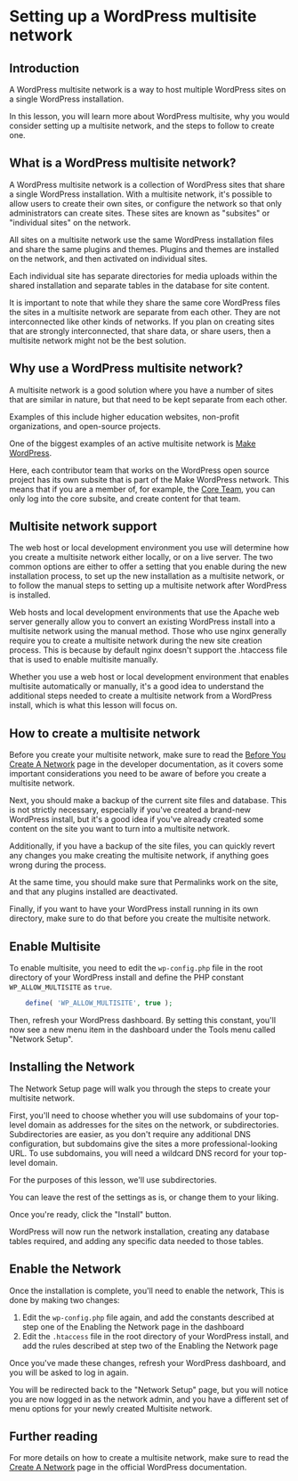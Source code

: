 # Setting up a WordPress multisite network

## Introduction

A WordPress multisite network is a way to host multiple WordPress sites on a single WordPress installation. 

In this lesson, you will learn more about WordPress multisite, why you would consider setting up a multisite network, and the steps to follow to create one.

## What is a WordPress multisite network?

A WordPress multisite network is a collection of WordPress sites that share a single WordPress installation. With a multisite network, it's possible to allow users to create their own sites, or configure the network so that only administrators can create sites. These sites are known as "subsites" or "individual sites" on the network.

All sites on a multisite network use the same WordPress installation files and share the same plugins and themes. Plugins and themes are installed on the network, and then activated on individual sites.

Each individual site has separate directories for media uploads within the shared installation and separate tables in the database for site content.

It is important to note that while they share the same core WordPress files the sites in a multisite network are separate from each other. They are not interconnected like other kinds of networks. If you plan on creating sites that are strongly interconnected, that share data, or share users, then a multisite network might not be the best solution.

## Why use a WordPress multisite network?

A multisite network is a good solution where you have a number of sites that are similar in nature, but that need to be kept separate from each other.

Examples of this include higher education websites, non-profit organizations, and open-source projects.

One of the biggest examples of an active multisite network is [Make WordPress](https://make.wordpress.org/).

Here, each contributor team that works on the WordPress open source project has its own subsite that is part of the Make WordPress network. This means that if you are a member of, for example, the [Core Team](https://make.wordpress.org/core/), you can only log into the core subsite, and create content for that team.

## Multisite network support

The web host or local development environment you use will determine how you create a multisite network either locally, or on a live server. The two common options are either to offer a setting that you enable during the new installation process, to set up the new installation as a multisite network, or to follow the manual steps to setting up a multisite network after WordPress is installed.

Web hosts and local development environments that use the Apache web server generally allow you to convert an existing WordPress install into a multisite network using the manual method. Those who use nginx generally require you to create a multisite network during the new site creation process. This is because by default nginx doesn't support the .htaccess file that is used to enable multisite manually.

Whether you use a web host or local development environment that enables multisite automatically or manually, it's a good idea to understand the additional steps needed to create a multisite network from a WordPress install, which is what this lesson will focus on.

## How to create a multisite network

Before you create your multisite network, make sure to read the [Before You Create A Network](https://wordpress.org/documentation/article/before-you-create-a-network/) page in the developer documentation, as it covers some important considerations you need to be aware of before you create a multisite network.

Next, you should make a backup of the current site files and database. This is not strictly necessary, especially if you've created a brand-new WordPress install, but it's a good idea if you've already created some content on the site you want to turn into a multisite network.

Additionally, if you have a backup of the site files, you can quickly revert any changes you make creating the multisite network, if anything goes wrong during the process.

At the same time, you should make sure that Permalinks work on the site, and that any plugins installed are deactivated.

Finally, if you want to have your WordPress install running in its own directory, make sure to do that before you create the multisite network.

## Enable Multisite

To enable multisite, you need to edit the `wp-config.php` file in the root directory of your WordPress install and define the PHP constant `WP_ALLOW_MULTISITE` as `true`.

```php
    define( 'WP_ALLOW_MULTISITE', true );
```

Then, refresh your WordPress dashboard. By setting this constant, you'll now see a new menu item in the dashboard under the Tools menu called "Network Setup".

## Installing the Network

The Network Setup page will walk you through the steps to create your multisite network.

First, you'll need to choose whether you will use subdomains of your top-level domain as addresses for the sites on the network, or subdirectories. Subdirectories are easier, as you don't require any additional DNS configuration, but subdomains give the sites a more professional-looking URL. To use subdomains, you will need a wildcard DNS record for your top-level domain.

For the purposes of this lesson, we'll use subdirectories.

You can leave the rest of the settings as is, or change them to your liking.

Once you're ready, click the "Install" button.

WordPress will now run the network installation, creating any database tables required, and adding any specific data needed to those tables.

## Enable the Network

Once the installation is complete, you'll need to enable the network, This is done by making two changes:

1.  Edit the `wp-config.php` file again, and add the constants described at step one of the Enabling the Network page in the dashboard
2.  Edit the `.htaccess` file in the root directory of your WordPress install, and add the rules described at step two of the Enabling the Network page

Once you've made these changes, refresh your WordPress dashboard, and you will be asked to log in again.

You will be redirected back to the "Network Setup" page, but you will notice you are now logged in as the network admin, and you have a different set of menu options for your newly created Multisite network.

## Further reading

For more details on how to create a multisite network, make sure to read the [Create A Network](https://wordpress.org/documentation/article/create-a-network/) page in the official WordPress documentation.